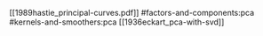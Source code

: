 [[1989hastie_principal-curves.pdf]]
#factors-and-components:pca #kernels-and-smoothers:pca 
[[1936eckart_pca-with-svd]]

